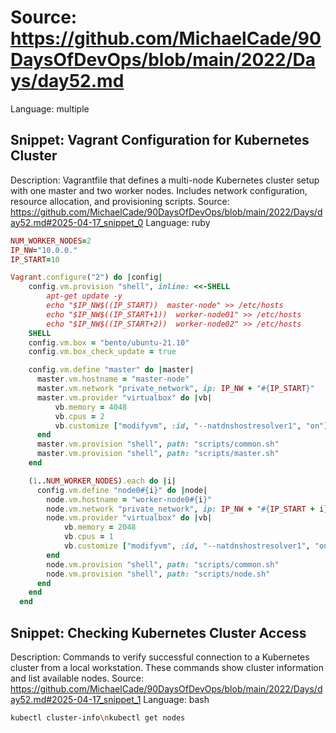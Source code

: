 # Source: https://github.com/MichaelCade/90DaysOfDevOps/blob/main/2022/Days/day52.md
Language: multiple

## Snippet: Vagrant Configuration for Kubernetes Cluster
Description: Vagrantfile that defines a multi-node Kubernetes cluster setup with one master and two worker nodes. Includes network configuration, resource allocation, and provisioning scripts.
Source: https://github.com/MichaelCade/90DaysOfDevOps/blob/main/2022/Days/day52.md#2025-04-17_snippet_0
Language: ruby

```ruby
NUM_WORKER_NODES=2
IP_NW="10.0.0."
IP_START=10

Vagrant.configure("2") do |config|
    config.vm.provision "shell", inline: <<-SHELL
        apt-get update -y
        echo "$IP_NW$((IP_START))  master-node" >> /etc/hosts
        echo "$IP_NW$((IP_START+1))  worker-node01" >> /etc/hosts
        echo "$IP_NW$((IP_START+2))  worker-node02" >> /etc/hosts
    SHELL
    config.vm.box = "bento/ubuntu-21.10"
    config.vm.box_check_update = true

    config.vm.define "master" do |master|
      master.vm.hostname = "master-node"
      master.vm.network "private_network", ip: IP_NW + "#{IP_START}"
      master.vm.provider "virtualbox" do |vb|
          vb.memory = 4048
          vb.cpus = 2
          vb.customize ["modifyvm", :id, "--natdnshostresolver1", "on"]
      end
      master.vm.provision "shell", path: "scripts/common.sh"
      master.vm.provision "shell", path: "scripts/master.sh"
    end

    (1..NUM_WORKER_NODES).each do |i|
      config.vm.define "node0#{i}" do |node|
        node.vm.hostname = "worker-node0#{i}"
        node.vm.network "private_network", ip: IP_NW + "#{IP_START + i}"
        node.vm.provider "virtualbox" do |vb|
            vb.memory = 2048
            vb.cpus = 1
            vb.customize ["modifyvm", :id, "--natdnshostresolver1", "on"]
        end
        node.vm.provision "shell", path: "scripts/common.sh"
        node.vm.provision "shell", path: "scripts/node.sh"
      end
    end
  end
```

## Snippet: Checking Kubernetes Cluster Access
Description: Commands to verify successful connection to a Kubernetes cluster from a local workstation. These commands show cluster information and list available nodes.
Source: https://github.com/MichaelCade/90DaysOfDevOps/blob/main/2022/Days/day52.md#2025-04-17_snippet_1
Language: bash

```bash
kubectl cluster-info\nkubectl get nodes
```